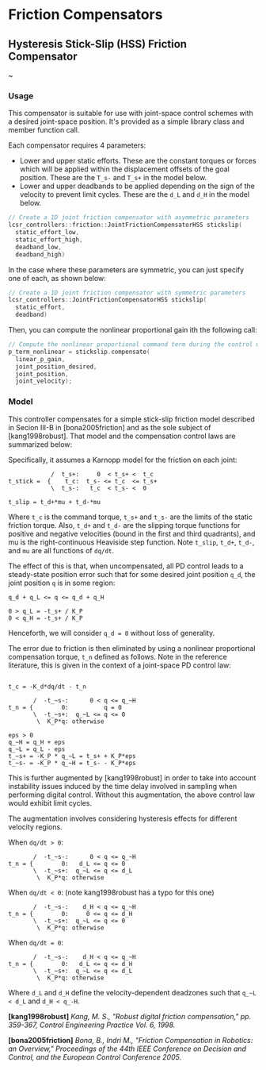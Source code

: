 
Friction Compensators
=====================



## Hysteresis Stick-Slip (HSS) Friction Compensator

~[](hysteresis.png)

### Usage

This compensator is suitable for use with joint-space control schemes with a
desired joint-space position.  It's provided as a simple library class and
member function call.

Each compensator requires 4 parameters:

* Lower and upper static efforts. These are the constant torques or forces
  which will be applied within the displacement offsets of the goal position.
  These are the `T_s-` and `T_s+` in the  model below.
* Lower and upper deadbands to be applied depending on the sign of the velocity
  to prevent limit cycles.  These are the `d_L` and `d_H` in the  model below.

```cpp
// Create a 1D joint friction compensator with asymmetric parameters
lcsr_controllers::friction::JointFrictionCompensatorHSS stickslip(
  static_effort_low, 
  static_effort_high,
  deadband_low, 
  deadband_high)
```

In the case where these parameters are symmetric, you can just specify one of
each, as shown below:

```cpp
// Create a 1D joint friction compensator with symmetric parameters
lcsr_controllers::JointFrictionCompensatorHSS stickslip(
  static_effort,
  deadband)
```

Then, you can compute the nonlinear proportional gain ith the following call:

```cpp
// Compute the nonlinear proportional command term during the control update
p_term_nonlinear = stickslip.compensate(
  linear_p_gain,
  joint_position_desired,
  joint_position,
  joint_velocity);

```

### Model

This controller compensates for a simple stick-slip friction model described in
Secion III-B in [bona2005friction] and as the sole subject of [kang1998robust].
That model and the compensation control laws are summarized below:

Specifically, it assumes a Karnopp model for the friction on each joint:

```
            /  t_s+:     0  < t_s+ <  t_c
t_stick =  {    t_c:  t_s- <= t_c  <= t_s+
            \  t_s-:   t_c  < t_s- <  0

t_slip = t_d+*mu + t_d-*mu
```

Where `t_c` is the command torque, `t_s+` and `t_s-` are the limits of the
static friction torque. Also, `t_d+` and `t_d-` are the slipping torque
functions for positive and negative velocities (bound in the first and third
quadrants), and mu is the right-continuous Heaviside step function. Note
`t_slip`, `t_d+`, `t_d-`, and `mu` are all functions of `dq/dt`.

The effect of this is that, when uncompensated, all PD control leads to a
steady-state position error such that for some desired joint position `q_d`,
the joint position `q` is in some region:

```
q_d + q_L <= q <= q_d + q_H

0 > q_L = -t_s+ / K_P
0 < q_H = -t_s+ / K_P
```

Henceforth, we will consider `q_d = 0` without loss of generality.

The error due to friction is then eliminated by using a nonlinear proportional
compensation torque, `t_n` defined as follows. Note in the reference
literature, this is given in the context of a joint-space PD control law:

```

t_c = -K_d*dq/dt - t_n

       /  -t_~s-:      0 < q <= q_~H
t_n = {        0:          q = 0
       \  -t_~s+:  q_~L <= q <= 0
        \  K_P*q: otherwise

eps > 0
q_~H = q_H + eps
q_~L = q_L - eps
t_~s+ = -K_P * q_~L = t_s+ + K_P*eps
t_~s- = -K_P * q_~H = t_s- - K_P*eps
```

This is further augmented by [kang1998robust] in order to take into account
instability issues induced by the time delay involved in sampling when
performing digital control. Without this augmentation, the above control law
would exhibit limit cycles.

The augmentation involves considering hysteresis effects for different velocity
regions. 

When `dq/dt > 0`:
```
       /  -t_~s-:      0 < q <= q_~H
t_n = {        0:   d_L <= q <= 0
       \  -t_~s+:  q_~L <= q <= d_L
        \  K_P*q: otherwise
```
When `dq/dt < 0`: (note kang1998robust has a typo for this one)
```
       /  -t_~s-:    d_H < q <= q_~H
t_n = {        0:     0 <= q <= d_H
       \  -t_~s+:  q_~L <= q <= 0
        \  K_P*q: otherwise
```
When `dq/dt = 0`:
```
       /  -t_~s-:    d_H < q <= q_~H
t_n = {        0:   d_L <= q <= d_H
       \  -t_~s+:  q_~L <= q <= d_L
        \  K_P*q: otherwise
```

Where `d_L` and `d_H` define the velocity-dependent deadzones such that 
`q_~L < d_L` and `d_H < q_-H`.

**[kang1998robust]** *Kang, M. S., "Robust digital friction compensation," pp.
359-367, Control Engineering Practice Vol. 6, 1998.* 

**[bona2005friction]** *Bona, B., Indri M., "Friction Compensation in Robotics: an
Overview," Proceedings of the 44th IEEE Conference on Decision and Control, and
the European Control Conference 2005.*
